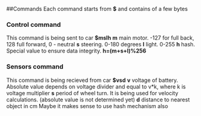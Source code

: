 ##Commands
Each command starts from **$** and contains of a few bytes
### Control command
This command is being sent to car
**$mslh**
**m** main motor. -127 for full back, 128 full forward, 0 - neutral
**s** steering. 0-180 degrees
**l** light. 0-255
**h** hash. Special value to ensure data integrity. **h=(m+s+l)%256**
### Sensors command
This command is being recieved from car
**$vsd**
**v** voltage of battery. Absolute value depends on voltage divider and equal to v*k, where k is voltage multiplier
**s** period of wheel turn. It is being used for velocity calculations. (absolute value is not determined yet)
**d** distance to nearest object in cm
Maybe it makes sense to use hash mechanism also
